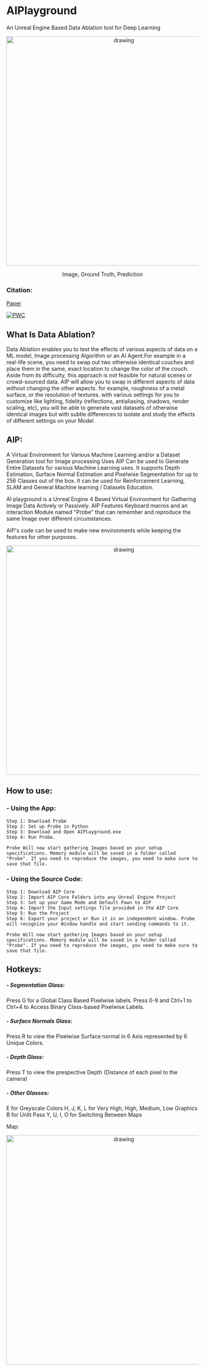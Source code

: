 # AIPlayground
An Unreal Engine Based Data Ablation tool for Deep Learning
<p align="center">
  <img src="Assets/Showcase.png" alt="drawing" width="600"/>
</p>
<p align="center"> Image, Ground Truth, Prediction 

### Citation: 
[Paper](https://scholar.google.com/scholar?cluster=12023602735105988107&hl=en&as_sdt=0,11#d=gs_cit&u=%2Fscholar%3Fq%3Dinfo%3AC1Zo2vtq3KYJ%3Ascholar.google.com%2F%26output%3Dcite%26scirp%3D0%26scfhb%3D1%26hl%3Den)
</p>

[![PWC](https://img.shields.io/endpoint.svg?url=https://paperswithcode.com/badge/ai-playground-unreal-engine-based-data/depth-estimation-on-diode)](https://paperswithcode.com/sota/depth-estimation-on-diode?p=ai-playground-unreal-engine-based-data)


## What Is Data Ablation?
Data Ablation enables you to test the effects of various aspects of data on a ML model, Image processing Algorithm or an AI Agent.For example in a real-life scene,  you need to swap out two otherwise identical couches and place them in the same, exact location to change the color of the couch. Aside from its difficulty, this approach is not feasible for natural scenes or crowd-sourced data. 
AIP will allow you to swap in different aspects of data without changing the other aspects. for example, roughness of a metal surface, or the resolution of textures. with various settings for you to customize like lighting, fidelity (reflections, antialiasing, shadows, render scaling, etc), you will be able to generate vast datasets of otherwise identical images but with subtle differences to isolate and study the effects of different settings on your Model.



## AIP:
A Virtual Environment for Various Machine Learning and/or a Dataset Generation tool for Image processing Uses
AIP Can be used to Generate Entire Datasets for various Machine Learning uses. It supports Depth Estimation, Surface Normal Estimation and Pixelwise Segmentation for up to 256 Classes out of the box. It can be used for Reinforcement Learning, SLAM and General Machine learning / Datasets Education.

AI playground is a Unreal Engine 4 Based Virtual Environment for Gathering Image Data Actively or Passively. 
AIP Features Keyboard macros and an interaction Module named "Probe"  that can remember and reproduce the same Image over different circumstances. 

AIP's code can be used to make new environments while keeping the features for other purposes.

<p align="center">
  <img src="Assets/Structure.png" alt="drawing" width="600"/>
</p>

## How to use: 
### - Using the App:
    Step 1: Download Probe
    Step 2: Set up Probe in Python
    Step 3: Download and Open AIPlayground.exe 
    Step 4: Run Probe.
    
    Probe Will now start gathering Images based on your setup specifications. Memory module will be saved in a folder called "Probe". If you need to reproduce the images, you need to make sure to save that file.
    
### - Using the Source Code:
    Step 1: Download AIP Core
    Step 2: Import AIP Core Folders into any Unreal Engine Project
    Step 3: Set up your Game Mode and Default Pawn to AIP
    Step 4: Import the Input settings file provided in the AIP Core
    Step 5: Run the Project
    Step 6: Export your project or Run it in an independent window. Probe will recognize your Window handle and start sending commands to it. 
    
    Probe Will now start gathering Images based on your setup specifications. Memory module will be saved in a folder called "Probe". If you need to reproduce the images, you need to make sure to save that file.
## Hotkeys: 
##### - Segmentation Glass: 
Press G for a Global Class Based Pixelwise labels. 
Press 0-9 and Ctrl+1 to Ctrl+4 to Access Binary Class-based Pixelwise Labels.
##### - Surface Normals Glass:
Press R to view the Pixelwise Surface normal in 6 Axis represented by 6 Unique Colors.
##### - Depth Glass:
Press T to view the prespective Depth (Distance of each pixel to the camera) 
##### - Other Glasses: 
 E for Greyscale Colors
 H, J, K, L for Very High, High, Medium, Low Graphics 
 B for Unlit Pass 
 Y, U, I, O for Switching Between Maps 
 

Map: 
<p align="center">
  <img src="Assets/MAP.png" alt="drawing" width="600"/>
</p>
